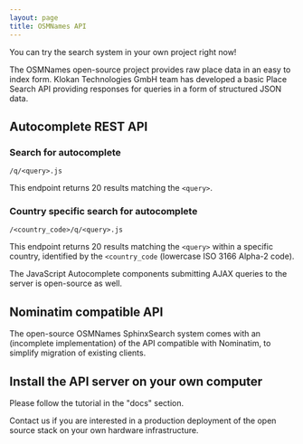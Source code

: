```yaml
---
layout: page
title: OSMNames API
---
```


You can try the search system in your own project right now!

The OSMNames open-source project provides raw place data in an easy to index form.
Klokan Technologies GmbH team has developed a basic Place Search API providing responses for queries in a form of structured JSON data.

## Autocomplete REST API

### Search for autocomplete

 `/q/<query>.js`

This endpoint returns 20 results matching the `<query>`.

### Country specific search for autocomplete 

`/<country_code>/q/<query>.js`

This endpoint returns 20 results matching the `<query>` within a specific country, identified by the `<country_code` (lowercase ISO 3166 Alpha-2 code).

The JavaScript Autocomplete components submitting AJAX queries to the server is open-source as well.

## Nominatim compatible API

The open-source OSMNames SphinxSearch system comes with an (incomplete implementation) of the API compatible with Nominatim, to simplify migration of existing clients.

<!---
## Get your free key

This free map place search service is available only for a non-commercial use and demonstration purposes.

Get your free access key:

<form method="post" action="" class="padt-1">
  <input type="email" name="email" class="input-text inline" placeholder="Your email">
  <input type="submit" value="Send" class="btn-gray-dark">
</form>
-->

## Install the API server on your own computer

Please follow the tutorial in the "docs" section.

Contact us if you are interested in a production deployment of the open source stack on your own hardware infrastructure.
